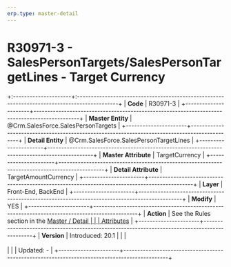 ```yaml
---
erp.type: master-detail
---
```


# R30971-3 - SalesPersonTargets/SalesPersonTargetLines - Target Currency
+:---------------------+:---------------------------------------------------------------------------------------------+
| **Code**             | R30971-3                                                                                     |
+----------------------+----------------------------------------------------------------------------------------------+
| **Master Entity**    | @Crm.SalesForce.SalesPersonTargets                                                           |
+----------------------+----------------------------------------------------------------------------------------------+
| **Detail Entity**    | @Crm.SalesForce.SalesPersonTargetLines                                                       |
+----------------------+----------------------------------------------------------------------------------------------+
| **Master Attribute** | TargetCurrency                                                                               |
+----------------------+----------------------------------------------------------------------------------------------+
| **Detail Attribute** | TargetAmountCurrency                                                                         |
+----------------------+----------------------------------------------------------------------------------------------+
| **Layer**            | Front-End, BackEnd                                                                           |
+----------------------+----------------------------------------------------------------------------------------------+
| **Modify**           | YES                                                                                          |
+----------------------+----------------------------------------------------------------------------------------------+
| **Action**           | See the Rules section in the [Master / Detail                                                |
|                      | Attributes](xref:master-detail)                                                              |
+----------------------+----------------------------------------------------------------------------------------------+
| **Version**          | Introduced: 20.1                                                                             |
|                      | <br/><br/>                                                                                   |
|                      | Updated: -                                                                                   |
+----------------------+----------------------------------------------------------------------------------------------+
